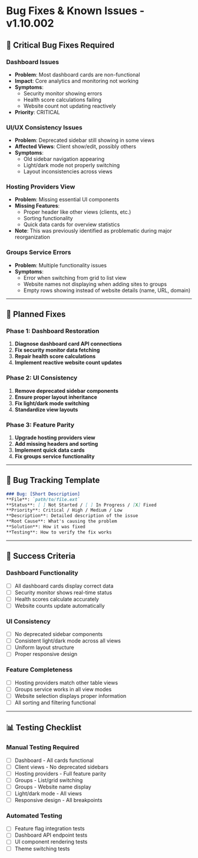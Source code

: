 # Bug Fixes & Known Issues - v1.10.002

## 🚨 **Critical Bug Fixes Required**

### **Dashboard Issues**
- **Problem**: Most dashboard cards are non-functional
- **Impact**: Core analytics and monitoring not working
- **Symptoms**: 
  - Security monitor showing errors
  - Health score calculations failing
  - Website count not updating reactively
- **Priority**: CRITICAL

### **UI/UX Consistency Issues**
- **Problem**: Deprecated sidebar still showing in some views
- **Affected Views**: Client show/edit, possibly others
- **Symptoms**:
  - Old sidebar navigation appearing
  - Light/dark mode not properly switching
  - Layout inconsistencies across views

### **Hosting Providers View**
- **Problem**: Missing essential UI components
- **Missing Features**:
  - Proper header like other views (clients, etc.)
  - Sorting functionality
  - Quick data cards for overview statistics
- **Note**: This was previously identified as problematic during major reorganization

### **Groups Service Errors**
- **Problem**: Multiple functionality issues
- **Symptoms**:
  - Error when switching from grid to list view
  - Website names not displaying when adding sites to groups
  - Empty rows showing instead of website details (name, URL, domain)

---

## 🔧 **Planned Fixes**

### **Phase 1: Dashboard Restoration**
1. **Diagnose dashboard card API connections**
2. **Fix security monitor data fetching**
3. **Repair health score calculations**
4. **Implement reactive website count updates**

### **Phase 2: UI Consistency**
1. **Remove deprecated sidebar components**
2. **Ensure proper layout inheritance**
3. **Fix light/dark mode switching**
4. **Standardize view layouts**

### **Phase 3: Feature Parity**
1. **Upgrade hosting providers view**
2. **Add missing headers and sorting**
3. **Implement quick data cards**
4. **Fix groups service functionality**

---

## 📝 **Bug Tracking Template**

```markdown
### Bug: [Short Description]
**File**: `path/to/file.ext`
**Status**: [ ] Not Started / [ ] In Progress / [X] Fixed
**Priority**: Critical / High / Medium / Low
**Description**: Detailed description of the issue
**Root Cause**: What's causing the problem
**Solution**: How it was fixed
**Testing**: How to verify the fix works
```

---

## 🎯 **Success Criteria**

### **Dashboard Functionality**
- [ ] All dashboard cards display correct data
- [ ] Security monitor shows real-time status
- [ ] Health scores calculate accurately
- [ ] Website counts update automatically

### **UI Consistency**
- [ ] No deprecated sidebar components
- [ ] Consistent light/dark mode across all views
- [ ] Uniform layout structure
- [ ] Proper responsive design

### **Feature Completeness**
- [ ] Hosting providers match other table views
- [ ] Groups service works in all view modes
- [ ] Website selection displays proper information
- [ ] All sorting and filtering functional

---

## 📊 **Testing Checklist**

### **Manual Testing Required**
- [ ] Dashboard - All cards functional
- [ ] Client views - No deprecated sidebars
- [ ] Hosting providers - Full feature parity
- [ ] Groups - List/grid switching
- [ ] Groups - Website name display
- [ ] Light/dark mode - All views
- [ ] Responsive design - All breakpoints

### **Automated Testing**
- [ ] Feature flag integration tests
- [ ] Dashboard API endpoint tests
- [ ] UI component rendering tests
- [ ] Theme switching tests